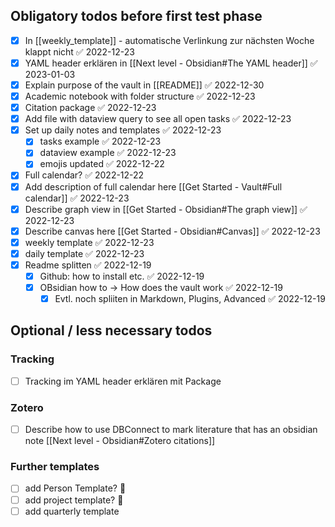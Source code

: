 ## Obligatory todos before first test phase

- [x] In [[weekly_template]] - automatische Verlinkung zur nächsten Woche klappt nicht ✅ 2022-12-23
- [x] YAML header erklären in [[Next level - Obsidian#The YAML header]] ✅ 2023-01-03
- [x] Explain purpose of the vault in [[README]] ✅ 2022-12-30
- [x] Academic notebook with folder structure ✅ 2022-12-23
- [x] Citation package ✅ 2022-12-23
- [x] Add file with dataview query to see all open tasks ✅ 2022-12-23
- [x] Set up daily notes and templates ✅ 2022-12-23
	- [x] tasks example ✅ 2022-12-23
	- [x] dataview example ✅ 2022-12-23
	- [x] emojis updated ✅ 2022-12-22
- [x] Full calendar? ✅ 2022-12-22
- [x] Add description of full calendar here [[Get Started - Vault#Full calendar]] ✅ 2022-12-23
- [x] Describe graph view in [[Get Started - Obsidian#The graph view]] ✅ 2022-12-23
- [x] Describe canvas here [[Get Started - Obsidian#Canvas]] ✅ 2022-12-23
- [x] weekly template ✅ 2022-12-23
- [x] daily template ✅ 2022-12-23
- [x] Readme splitten ✅ 2022-12-19
	- [x] Github: how to install etc. ✅ 2022-12-19
	- [x] OBsidian how to -> How does the vault work ✅ 2022-12-19
		- [x] Evtl. noch spliiten in Markdown, Plugins, Advanced ✅ 2022-12-19

## Optional / less necessary todos

### Tracking
- [ ] Tracking im YAML header erklären mit Package
### Zotero
- [ ] Describe how to use DBConnect to mark literature that has an obsidian note [[Next level - Obsidian#Zotero citations]]
### Further templates
- [ ] add Person Template? 🔽
- [ ] add project template? 🔽
- [ ] add quarterly template
